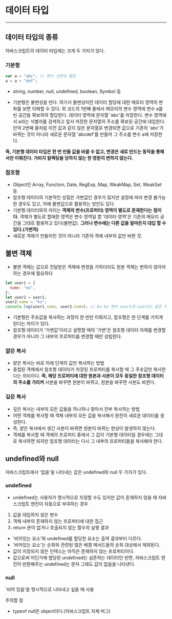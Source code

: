 # 데이터 타입

---

## 데이터 타입의 종류

자바스크립트의 데이터 타입에는 크게 두 가지가 있다.

### 기본형

```javascript
var a = "abc"; // 변수 선언과 할당
a = a + "def";
```

- string, number, null, undefined, boolean, Symbol 등

- 기본형은 불변성을 띤다. 여기서 불변성이란 데이터 할당에 대한 메모리 영역의 변화를 보면 이해할 수 있다.
  위 코드의 1번째 줄에서 메모리의 변수 영역에 변수 a를 빈 공간을 확보하여 할당한다. 데이터 영역에 문자열 'abc'를 저장한다. 변수 영역에서 a라는 식별자를 검색하고 앞서 저장한 문자열의 주소를 확보된 공간에 대입한다. 만약 2번째 줄처럼 이전 값과 같지 않은 문자열로 변경되면 값으로 기존의 'abc'가 바뀌는 것이 아니라 새로운 문자열 'abcdef'를 만들어 그 주소를 변수 a에 저장한다.

**즉, 기본형 데이터 타입은 한 번 만들 값을 바꿀 수 없고, 변경은 새로 만드는 동작을 통해서만 이뤄진다. 가비지 컬렉팅을 당하지 않는 한 영원히 변하지 않는다.**

### 참조형

- Object인 Array, Function, Date, RegExp, Map, WeakMap, Set, WeakSet 등
- 참조형 데이터의 기본적인 성질은 가변값인 경우가 많지만 설정에 따라 변경 불가능한 경우도 있고, 아예 불변값으로 활용하는 방안도 있다.
- 기본형 데이터와의 차이는 **객체의 변수(프로퍼티) 영역이 별도로 존재한다는 점이다.** 객체가 별도로 할애한 영역은 변수 영역일 뿐 '데이터 영역'은 기존의 메모리 공간을 그대로 활용하고 있다(불변값). **그러나 변수에는 다른 값을 얼마든지 대입 할 수 있다.(가변적)**
- 새로운 객체가 만들어진 것이 아니라 기존의 객체 내부의 값만 바뀐 것.

## 불변 객체

- 불변 객체는 값으로 전달받은 객체에 변경을 가하더라도 원본 객체는 변하지 않아야 하는 경우에 필요하다

```javascript
let user1 = {
  name: "eo",
};
let user2 = user1;
user2.name = "ko";
console.log(user1.name, user2.name); // ko ko 변수 user1과 user2는 같은 객체를 바라보고 있다.
```

- 기본형은 주솟값을 복사하는 과정이 한 번만 이뤄지고, 참조형은 한 단계를 거치게 된다는 차이가 있다.
- 참조형 데이터가 '가변값'이라고 설명할 때의 '가변'은 참조형 데이터 자체를 변경할 경우가 아니라 그 내부의 프로퍼티를 변경할 때만 성립한다.

### 얕은 복사

- 얕은 복사는 바로 아래 단계의 값만 복사하는 방법
- 중첩된 객체에서 참조형 데이터가 저장된 프로퍼티를 복사할 때 그 주솟값만 복사한다는 의미이다. **즉, 해당 프로퍼티에 대한 원본과 사본이 모두 동일한 참조형 데이터의 주소를 가리켜** 사본을 바꾸면 원본이 바뀌고, 원본을 바꾸면 사본도 바뀐다.

### 깊은 복사

- 깊은 복사는 내부의 모든 값들을 하나하나 찾아서 전부 복사하는 방법
- 어떤 객체를 복사할 때 객체 내부의 모든 값을 복사해서 완전히 새로운 데이터를 생성한다.
- 즉, 얕은 복사에서 생긴 사본이 바뀌면 원본이 바뀌는 현상이 발생하지 않는다.
- 객체를 복사할 때 객체의 프로퍼티 중에서 그 값이 기본형 데이터일 경우에는 그대로 복사하면 되지만 참조형 데이터는 다시 그 내부의 프로퍼티들을 복사해야 한다.

## undefined와 null

자바스크립트에서 '없음'을 나타내는 값은 undefined와 null 두 가지가 있다.

### undefined

- undefined는 사용자가 명시적으로 지정할 수도 있지만 값이 존재하지 않을 때 자바스크립트 엔진이 자동으로 부여하는 경우

1. 값을 대입하지 않은 변수
2. 객체 내부의 존재하지 않는 프로퍼티에 대한 접근
3. return 문이 없거나 호출되지 않는 함수의 실행 결과

- '비어있는 요소'와 undefined를 할당한 요소는 출력 결과부터 다르다.
- '비어있는 요소'는 순회와 관련된 많은 배열 메서드들의 순회 대상에서 제외된다.
- 값이 지정되지 않은 인덱스는 아직은 존재하지 않는 프로퍼티이다.
- 값으로써 어딘가에 할당된 undefined는 실존하는 데이터인 반면, 자바스크립트 엔진이 반환해주는 undefined는 문자 그래도 값이 없음을 나타낸다.

### null

'비어 있음'을 명시적으로 나타내고 싶을 때 사용

주의할 점

- typeof null은 object이다.(자바스크립트 자체 버그)
